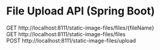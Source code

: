 
# File Upload API (Spring Boot)


GET  http://localhost:8111/static-image-files/files/{fileName}  
GET  http://localhost:8111/static-image-files/files  
POST http://localhost:8111/static-image-files/upload  
